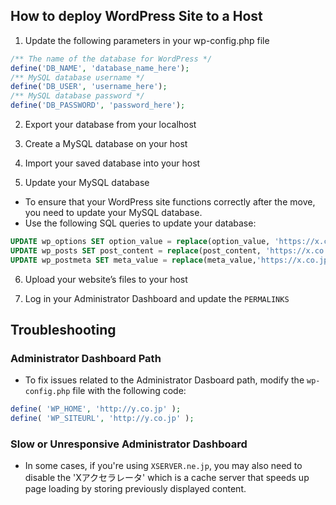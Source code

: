 ## How to deploy WordPress Site to a Host

1. Update the following parameters in your wp-config.php file
        
```php
/** The name of the database for WordPress */
define('DB_NAME', 'database_name_here');
/** MySQL database username */
define('DB_USER', 'username_here');
/** MySQL database password */
define('DB_PASSWORD', 'password_here');
```

2. Export your database from your localhost

3. Create a MySQL database on your host

4. Import your saved database into your host

5. Update your MySQL database

- To ensure that your WordPress site functions correctly after the move, you need to update your MySQL database. 
- Use the following SQL queries to update your database:

```sql
UPDATE wp_options SET option_value = replace(option_value, 'https://x.co.jp', 'https://y.co.jp') WHERE option_name = 'home' OR option_name = 'siteurl';
UPDATE wp_posts SET post_content = replace(post_content, 'https://x.co.jp', 'https://y.co.jp');
UPDATE wp_postmeta SET meta_value = replace(meta_value,'https://x.co.jp','https://y.co.jp');
```

6. Upload your website’s files to your host

7. Log in your Administrator Dashboard and update the `PERMALINKS`

## Troubleshooting

### Administrator Dashboard Path

- To fix issues related to the Administrator Dasboard path, modify the `wp-config.php` file with the following code:

```php
define( 'WP_HOME', 'http://y.co.jp' );
define( 'WP_SITEURL', 'http://y.co.jp' );
```

### Slow or Unresponsive Administrator Dashboard

- In some cases, if you're using `XSERVER.ne.jp`, you may also need to disable the 'Xアクセラレータ' which is a cache server that speeds up page loading by storing previously displayed content.
